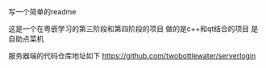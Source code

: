 写一个简单的readme

这是一个在粤嵌学习的第三阶段和第四阶段的项目
做的是c++和qt结合的项目
是自助点菜机


服务器端的代码仓库地址如下
https://github.com/twobottlewater/serverlogin
